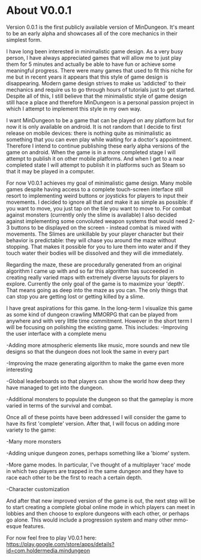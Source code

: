 # About V0.0.1

Version 0.0.1 is the first publicly available version of MinDungeon. It's meant to be an early alpha and showcases all of the core mechanics in their simplest form. 

I have long been interested in minimalistic game design. As a very busy person, I have always appreciated games that will allow me to just play them for 5 minutes and 
actually be able to have fun or achieve some meaningful progress. There were many games that used to fit this niche for me but in recent years it appears that this style
of game design is disappearing. Modern game design strives to make us 'addicted' to their mechanics and require us to go through hours of tutorials just to get started.
Despite all of this, I still believe that the minimalistic style of game design still hace a place and therefore MinDungeon is a personal passion project in which I attempt
to implement this style in my own way. 

I want MinDungeon to be a game that can be played on any platform but for now it is only available on android. It is not random that I decide to first release on mobile devices:
there is nothing quite as minimalistic as something that you can even play while waiting for a doctor's appointment. Therefore I intend to continue publishing these early alpha
versions of the game on android. When the game is in a more completed stage I will attempt to publish it on other mobile platforms. And when I get to a near completed state I will attempt
to publish it in platforms such as Steam so that it may be played in a computer. 

For now V0.0.1 achieves my goal of minimalistic game design. Many mobile games despite having access to a complete touch-screen interface still resort to implementing weird buttons
or joysticks for players to input their movements. I decided to ignore all that and make it as simple as possible: if you want to move, you just tap on the tile you want to move to. 
For combat against monsters (currently only the slime is available) I also decided against implementing some convoluted weapon systems that would need 2-3 buttons to be 
displayed on the screen - instead combat is mixed with movements. The Slimes are unkillable by your player character but their behavior is predictable: they will chase you
around the maze without stopping. That makes it possible for you to lure them into water and if they touch water their bodies will be dissolved and they will die immediately. 

Regarding the maze, these are procedurally generated from an original algorithm I came up with and so far this algorithm has succeeded in creating really varied maps with
extremely diverse layouts for players to explore. Currently the only goal of the game is to maximize your 'depth'. That means going as deep into the maze as you can. The 
only things that can stop you are getting lost or getting killed by a slime. 

I have great aspirations for this game. In the long-term I visualize this game as some kind of dungeon crawling MMORPG that can be played from anywhere and with very little
time commitment. However in the short term I will be focusing on polishing the existing game. This includes:
-Improving the user interface with a complete menu

-Adding more atmospheric elements like music, more sounds and new tile designs so that the dungeon does not look the same in every part

-Improving the maze generating algorithm to make the game even more interesting

-Global leaderboards so that players can show the world how deep they have managed to get into the dungeon.

-Additional monsters to populate the dungeon so that the gameplay is more varied in terms of the survival and combat.

Once all of these points have been addressed I will consider the game to have its first 'complete' version. After that, I will focus on adding more variety to the game:

-Many more monsters

-Adding unique dungeon zones, perhaps something like a 'biome' system.

-More game modes. In particular, I've thought of a multiplayer 'race' mode in which two players are trapped in the same dungeon and they have to race each other to be the
first to reach a certain depth. 

-Character customization

And after that new improved version of the game is out, the next step will be to start creating a complete global online mode in which players can meet in lobbies and then choose to
explore dungeons with each other, or perhaps go alone. This would include a progression system and many other mmo-esque features. 

For now feel free to play V0.0.1 here: https://play.google.com/store/apps/details?id=com.holdermedia.mindungeon
